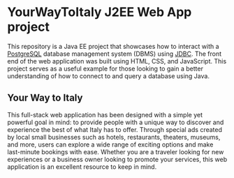 YourWayToItaly J2EE Web App project
=====

This repository is a Java EE project that showcases how to interact with a [PostgreSQL](https://www.postgresql.org/) database management system (DBMS) using [JDBC](https://docs.oracle.com/javase/8/docs/technotes/guides/jdbc/). The front end of the web application was built using HTML, CSS, and JavaScript. This project serves as a useful example for those looking to gain a better understanding of how to connect to and query a database using Java.


Your Way to Italy
----

This full-stack web application has been designed with a simple yet powerful goal in mind: to provide people with a unique way to discover and experience the best of what Italy has to offer. Through special ads created by local small businesses such as hotels, restaurants, theaters, museums, and more, users can explore a wide range of exciting options and make last-minute bookings with ease. Whether you are a traveler looking for new experiences or a business owner looking to promote your services, this web application is an excellent resource to keep in mind.
